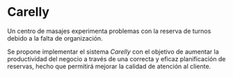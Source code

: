 # Carelly

Un centro de masajes experimenta problemas con la reserva de turnos debido a la falta de organización. 

Se propone implementar el sistema *Carelly* con el objetivo de aumentar la productividad del negocio a través de una correcta y eficaz planificación de reservas, hecho que permitirá mejorar la calidad de atención al cliente.
